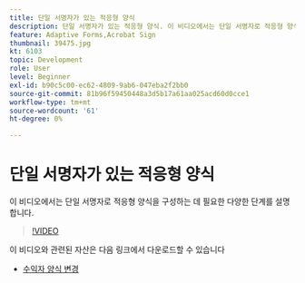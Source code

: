 ```yaml
---
title: 단일 서명자가 있는 적응형 양식
description: 단일 서명자가 있는 적응형 양식. 이 비디오에서는 단일 서명자로 적응형 양식을 구성하는 데 필요한 다양한 단계를 설명합니다.
feature: Adaptive Forms,Acrobat Sign
thumbnail: 39475.jpg
kt: 6103
topic: Development
role: User
level: Beginner
exl-id: b90c5c00-ec62-4809-9ab6-047eba2f2bb0
source-git-commit: 81b96f59450448a3d5b17a61aa025acd60d0cce1
workflow-type: tm+mt
source-wordcount: '61'
ht-degree: 0%

---
```


# 단일 서명자가 있는 적응형 양식


이 비디오에서는 단일 서명자로 적응형 양식을 구성하는 데 필요한 다양한 단계를 설명합니다.

>[!VIDEO](https://video.tv.adobe.com/v/39475/?quality=9&learn=on)

이 비디오와 관련된 자산은 다음 링크에서 다운로드할 수 있습니다

* [수익자 양식 변경 ](assets/change-of-beneficiary-form.zip)
